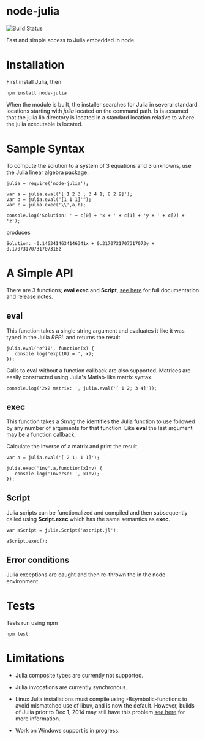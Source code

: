 node-julia
==========

[![Build Status](https://travis-ci.org/waTeim/node-julia.svg?branch=master)](https://travis-ci.org/waTeim/node-julia)

Fast and simple access to Julia embedded in node.

# Installation

First install Julia, then

    npm install node-julia

When the module is built, the installer searches for Julia in several
standard locations starting with *julia* located on the command path. 
Is is assumed that the julia lib directory is located in a standard location
relative to where the julia executable is located.

# Sample Syntax

To compute the solution to a system of 3 equations and 3 unknowns, use the Julia
linear algebra package.

    julia = require('node-julia');

    var a = julia.eval('[ 1 2 3 ; 3 4 1; 8 2 9]');
    var b = julia.eval("[1 1 1]'");
    var c = julia.exec('\\',a,b);

    console.log('Solution: ' + c[0] + 'x + ' + c[1] + 'y + ' + c[2] + 'z');

produces

    Solution: -0.1463414634146341x + 0.3170731707317073y + 0.17073170731707316z

# A Simple API

There are 3 functions; **eval** **exec** and **Script**, [see here](http://node-julia.readme.io/)
for full documentation and release notes.

## eval

This function takes a single string argument and evaluates it like it was typed
in the Julia *REPL* and returns the result

    julia.eval('e^10', function(x) {
       console.log('exp(10) = ', x);
    });

Calls to **eval** without a function callback are also supported. Matrices 
are easily constructed using Julia's Matlab-like matrix syntax.

    console.log('2x2 matrix: ', julia.eval('[ 1 2; 3 4]'));

## exec

This function takes a *String* the identifies the Julia function to
use followed by any number of arguments for that function.  Like **eval**
the last argument may be a function callback.

Calculate the inverse of a matrix and print the result.

    var a = julia.eval('[ 2 1; 1 1]');
    
    julia.exec('inv',a,function(xInv) {
       console.log('Inverse: ', xInv);
    });

## Script

Julia scripts can be functionalized and compiled and then subsequently
called using **Script.exec** which has the same semantics as **exec**.

    var aScript = julia.Script('ascript.jl');

    aScript.exec();

## Error conditions

Julia exceptions are caught and then re-thrown the in the node environment.

# Tests
Tests run using npm

    npm test

# Limitations

* Julia composite types are currently not supported.

* Julia invocations are currently synchronous.

* Linux Julia installations must compile using -Bsymbolic-functions to avoid mismatched
use of libuv, and is now the default.  However, builds of Julia prior to Dec 1, 2014 may
still have this problem [see here](http://node-julia.readme.io/v0.2.2/docs/use-of-libuv)
for more information.

* Work on Windows support is in progress.
